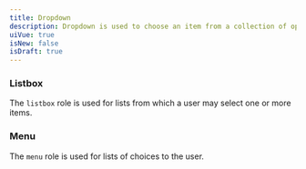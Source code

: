 ```yaml
---
title: Dropdown
description: Dropdown is used to choose an item from a collection of options.
uiVue: true
isNew: false
isDraft: true
---
```


### Listbox
The `listbox` role is used for lists from which a user may select one or more items.

<code-editor resource-folder="dropdown" resource-name="listbox"></code-editor>

### Menu
The `menu` role is used for lists of choices to the user.

<code-editor resource-folder="dropdown" resource-name="menu"></code-editor>
